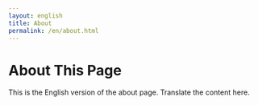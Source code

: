 ```yaml
---
layout: english
title: About
permalink: /en/about.html
---
```


# About This Page

This is the English version of the about page. Translate the content here.
